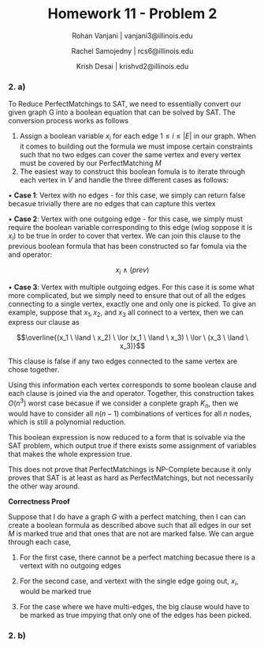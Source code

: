 <h1 style="text-align: center;">Homework 11 - Problem 2</h1>
<p style="text-align: center;">Rohan Vanjani | vanjani3@illinois.edu</p>
<p style="text-align: center;">Rachel Samojedny | rcs6@illinois.edu</p>
<p style="text-align: center;"> Krish Desai | krishvd2@illinois.edu</p>

### 2. a)

To Reduce PerfectMatchings to SAT, we need to essentially convert our given graph G into a boolean equation that can be solved by SAT. The conversion process works as follows

1. Assign a boolean variable $x_i$ for each edge $1 \leq  i \leq |E|$ in our graph. When it comes to building out the formula we must impose certain constraints such that no two edges can cover the same vertex and every vertex must be covered by our PerfectMatching $M$
2. The easiest way to construct this boolean fomula is to iterate through each vertex in $V$ and handle the three different cases as follows:

$\bullet$ **Case 1**: Vertex with no edges - for this case, we simply can return false becasue trivially there are no edges that can capture this vertex

$\bullet$ **Case 2**: Vertex with one outgoing edge - for this case, we simply must require the boolean variable corresponding to this edge (wlog soppose it is $x_i$) to be true in order to cover that vertex. We can join this clause to the previous boolean formula that has been constructed so far fomula via the and operator:

$$x_i \ \land \ (prev)$$

$\bullet$ **Case 3**: Vertex with multiple outgoing edges. For this case it is some what more complicated, but we simply need to ensure that out of all the edges connecting to a single vertex, exactly one and only one is picked. To give an example, suppose that $x_1, x_2,$ and $x_3$ all connect to a vertex, then we can express our clause as

$$\overline{(x_1 \ \land \ x_2) \ \lor (x_1 \ \land \ x_3) \ \lor \ (x_3 \ \land \ x_3)}$$

This clause is false if any two edges connected to the same vertex are chose together.

Using this information each vertex corresponds to some boolean clause and each clause is joined via the and operator. Together, this construction takes $O(n^3)$ worst case becasue if we consider a conplete graph $K_n$, then we would have to consider all $n(n - 1)$ combinations of vertices for all $n$ nodes, which is still a polynomial reduction.

This boolean expression is now reduced to a form that is solvable via the SAT problem, which output true if there exists some assignment of variables that makes the whole expression true.

This does not prove that PerfectMatchings is NP-Complete because it only proves that SAT is at least as hard as PerfectMatchings, but not necessarily the other way around.

**Correctness Proof**

Suppose that I do have a graph $G$ with a perfect matching, then I can can create a boolean formula as described above such that all edges in our set $M$ is marked true and that ones that are not are marked false. We can argue through each case,

1. For the first case, there cannot be a perfect matching becasue there is a vertext with no outgoing edges

2. For the second case, and vertext with the single edge going out, $x_i$, would be marked true

3. For the case where we have multi-edges, the big clause would have to be marked as true impying that only one of the edges has been picked.

### 2. b)
